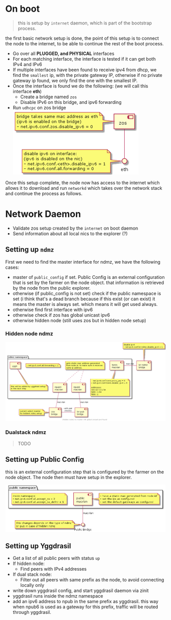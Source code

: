# On boot
> this is setup by `internet` daemon, which is part of the bootstrap process.

the first basic network setup is done, the point of this setup is to connect the node to the internet, to be able to continue the rest of the boot process.

- Go over all **PLUGGED, and PHYSICAL** interfaces
- For each matching interface, the interface is tested if it can get both IPv4 and IPv6
- If multiple interfaces have been found to receive ipv4  from dhcp, we find the `smallest` ip, with the private gateway IP, otherwise if no private gateway ip found, we only find the one with the smallest IP.
- Once the interface is found we do the following: (we will call this interface **eth**)
  - Create a bridge named `zos`
  - Disable IPv6 on this bridge, and ipv6 forwarding
- Run `udhcpc` on zos bridge
![zos-bridge](png/zos-bridge.png)

Once this setup complete, the node now has access to the internet which allows it to download and run `networkd` which takes over the network stack and continue the process as follows.

# Network Daemon
- Validate zos setup created by the `internet` on boot daemon
- Send information about all local nics to the explorer (?)

## Setting up `ndmz`
First we need to find the master interface for ndmz, we have the following cases:
- master of `public_config` if set. Public Config is an external configuration that is set by the farmer on the node object. that information is retrieved by the node from the public explorer.
- otherwise (if public_config is not set) check if the public namespace is set (i think that's a dead branch because if this exist (or can exist) it means the master is always set. which means it will get used always.
- otherwise find first interface with ipv6
- otherwise check if zos has global unicast ipv6
- otherwise hidden node (still uses zos but in hidden node setup)

### Hidden node ndmz
![ndmz-hidden](png/ndmz-hidden.png)

### Dualstack ndmz
> TODO

## Setting up Public Config
this is an external configuration step that is configured by the farmer on the node object. The node then must have setup in the explorer.

![public-namespace](png/public-namespace.png)

## Setting up Yggdrasil
- Get a list of all public peers with status `up`
- If hidden node:
  - Find peers with IPv4 addresses
- If dual stack node:
  - Filter out all peers with same prefix as the node, to avoid connecting locally only
- write down yggdrasil config, and start yggdrasil daemon via zinit
- yggdrasil runs inside the ndmz namespace
- add an ipv6 address to npub in the same prefix as yggdrasil. this way when npub6 is used as a gateway for this prefix, traffic
will be routed through yggdrasil.

